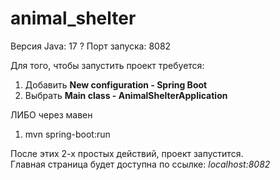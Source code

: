 # animal_shelter

Версия Java: 17   ?
Порт запуска: 8082


Для того, чтобы запустить проект требуется: 
1. Добавить **New configuration - Spring Boot**
2. Выбрать **Main class - AnimalShelterApplication**

ЛИБО через мавен

1. mvn spring-boot:run 

После этих 2-х простых действий, проект запустится.  
Главная страница будет доступна по ссылке: *localhost:8082*


